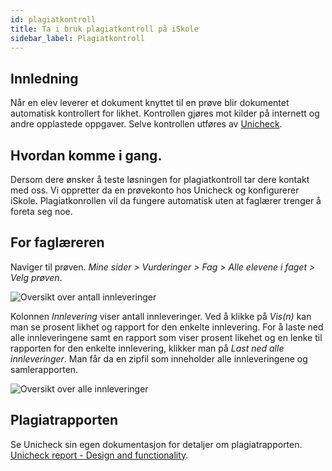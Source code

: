```yaml
---
id: plagiatkontroll
title: Ta i bruk plagiatkontroll på iSkole
sidebar_label: Plagiatkontroll
---
```


## Innledning
Når en elev leverer et dokument knyttet til en prøve blir dokumentet automatisk kontrollert for likhet. Kontrollen gjøres mot kilder på internett og andre opplastede oppgaver. Selve kontrollen utføres av [Unicheck](https://unicheck.com).

## Hvordan komme i gang. 
Dersom dere ønsker å teste løsningen for plagiatkontroll tar dere kontakt med oss. Vi oppretter da en prøvekonto hos Unicheck og konfigurerer iSkole. Plagiatkonrollen vil da fungere automatisk uten at faglærer trenger å foreta seg noe.

## For faglæreren
Naviger til prøven. _Mine sider > Vurderinger > Fag > Alle elevene i faget > Velg prøven_. 

![Oversikt over antall innleveringer](../img/innleveringer.png)
 
Kolonnen _Innlevering_ viser antall innleveringer. Ved å klikke på _Vis(n)_ kan man se prosent likhet og rapport for den enkelte innlevering. For å laste ned alle innleveringene samt en rapport som viser prosent likehet og en lenke til rapporten for den enkelte innlevering, klikker man på _Last ned alle innleveringer_. Man får da en zipfil som inneholder alle innleveringene og samlerapporten.

![Oversikt over alle innleveringer](../img/innlevering_rapport.png 'Oversikt over alle innleveringer.')

## Plagiatrapporten
Se Unicheck sin egen dokumentasjon for detaljer om plagiatrapporten. [Unicheck report - Design and functionality](https://support.unicheck.com/hc/en-us/articles/360015995794-New-Unicheck-Report-Design-and-Functionality).
